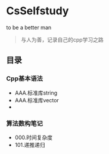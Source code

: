 # CsSelfstudy
to be a better man

> 与人为善，记录自己的cpp学习之路

## 目录

### Cpp基本语法

- AAA.标准库string
- AAA.标准库vector
- 

### 算法数构笔记

- 000.时间复杂度
- 101.递推递归




